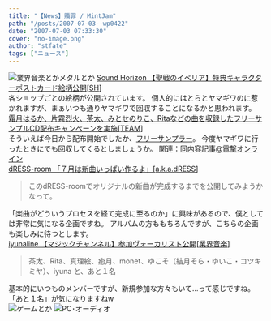 ```yaml
---
title: "【News】贖罪 / MintJam"
path: "/posts/2007-07-03--wp0422"
date: "2007-07-03 07:33:30"
cover: "no-image.png"
author: "stfate"
tags: ["ニュース"]
---
```


<style type="text/css">
<!--
p {white-space: pre-wrap};
-->
</style>

<img src="http://stfate.net/img/category1.jpg" alt="業界音楽とかメタルとか">
<a class="topics" href="http://www.soundhorizon.com/" target="_blank">Sound Horizon 【聖戦のイベリア】特典キャラクターポストカード絵柄公開</a><span class="junre">[<a href="http://sound-horizon.net/" target="_blank">SH</a>]</span>
<div class="news">各ショップごとの絵柄が公開されています。
個人的にはとらとヤマギワのに惹かれますが、まぁいつも通りヤマギワで回収することになるかと思われます。</div>
<a class="topics" href="http://plusd.itmedia.co.jp/games/articles/0707/03/news056.html" target="_blank">霜月はるか、片霧烈火、茶太、みとせのりこ、Ritaなどの曲を収録したフリーサンプルCD配布キャンペーンを実施</a><span class="junre">[<a href="http://www.team-e.co.jp/" target="_blank">TEAM</a>]</span>
<div class="news">そういえば今日から配布開始でしたか、<a href="http://www.team-e.co.jp/hot/070629/index.html" target="_blank">フリーサンプラー</a>。
今度ヤマギワに行ったときにでも回収してくるとしましょうか。
関連：<a href="http://www.dengekionline.com/data/news/2007/7/3/b677d7abd3f0761b5055590fc512a27f.html" target="_blank">同内容記事@電撃オンライン</a></div>
<a class="topics" href="http://akadress.com/?p=23" target="_blank">dRESS-room 「７月は新曲いっぱい作るよ」</a><span class="junre">[<a href="http://akadress.com/" target="_blank">a.k.a.dRESS</a>]</span>
<div class="news"><blockquote>このdRESS-roomでオリジナルの新曲が完成するまでを公開してみようかなって。</blockquote>「楽曲がどういうプロセスを経て完成に至るのか」に興味があるので、僕としては非常に気になる企画ですね。
アルバムの方ももちろんですが、こちらの企画も楽しみに待つとします。</div>
<a class="topics" href="http://www.marbleskyrecords.com/magicchannel/" target="_blank">iyunaline 【マジックチャンネル】参加ヴォーカリスト公開</a><span class="junre">[<a href="" target="_blank">業界音楽</a>]</span>
<div class="news"><blockquote>茶太、Rita、真理絵、癒月、monet、ゆこそ（結月そら・ゆいこ・コツキミヤ）、iyuna
と、あと１名</blockquote>基本的にいつものメンバーですが、新規参加な方々もいて…って感じですね。
「あと１名」が気になりますねw</div>
<img src="http://stfate.net/img/category2.jpg" alt="ゲームとか">
<img src="http://stfate.net/img/category3.jpg" alt="PC･オーディオ">
